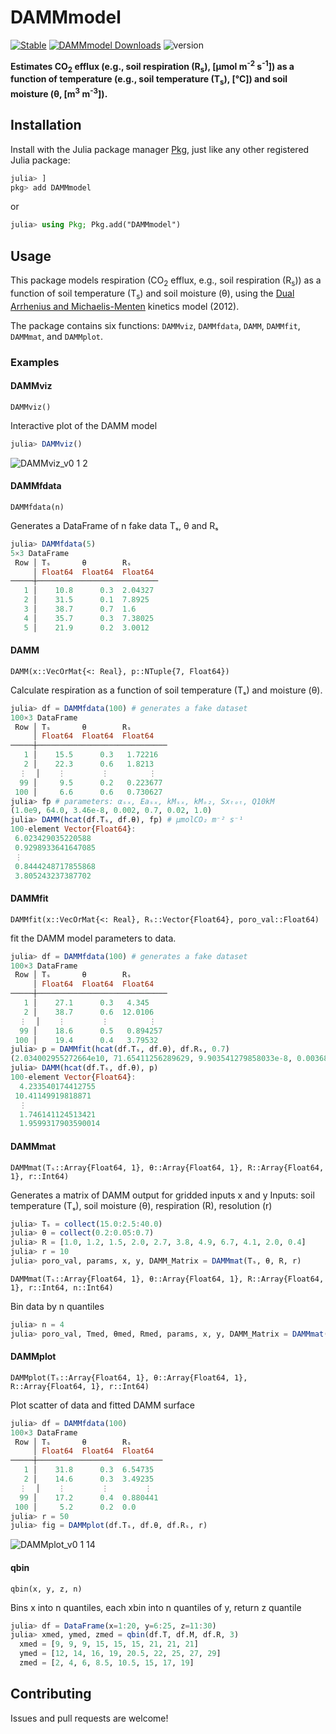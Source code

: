# DAMMmodel

[![Stable](https://img.shields.io/badge/docs-stable-blue.svg)](https://CUPofTEAproject.github.io/DAMMmodel.jl/stable)
[![DAMMmodel Downloads](https://shields.io/endpoint?url=https://pkgs.genieframework.com/api/v1/badge/DAMMmodel)](https://pkgs.genieframework.com?packages=DAMMmodel)
![version](https://img.shields.io/badge/version-0.1.13-green)
<!--- [![Dev](https://img.shields.io/badge/docs-dev-blue.svg)](https://CUPofTEAproject.github.io/DAMMmodel.jl/dev) 
[![Coverage](https://codecov.io/gh/CUPofTEAproject/DAMMmodel.jl/branch/master/graph/badge.svg)](https://codecov.io/gh/CUPofTEAproject/DAMMmodel.jl) --->

**Estimates CO<sub>2</sub> efflux (e.g., soil respiration (R<sub>s</sub>), [&mu;mol m<sup>-2</sup> s<sup>-1</sup>]) as a function of temperature (e.g., soil temperature (T<sub>s</sub>), [°C]) and soil moisture (&theta;, [m<sup>3</sup> m<sup>-3</sup>]).**

## Installation

Install with the Julia package manager [Pkg](https://pkgdocs.julialang.org/), just like any other registered Julia package:

```jl
julia> ]
pkg> add DAMMmodel
```
or
```jl
julia> using Pkg; Pkg.add("DAMMmodel")
```

## Usage

This package models respiration (CO<sub>2</sub> efflux, e.g., soil respiration (R<sub>s</sub>)) as a function of soil temperature (T<sub>s</sub>) and soil moisture (&theta;), using 
the [Dual Arrhenius and Michaelis-Menten](https://doi.org/10.1111/j.1365-2486.2011.02546.x) kinetics model (2012). 

The package contains six functions: `DAMMviz`, `DAMMfdata`, `DAMM`, `DAMMfit`, `DAMMmat`, and `DAMMplot`. 

### Examples
#### DAMMviz
    DAMMviz()
Interactive plot of the DAMM model

```jl
julia> DAMMviz()
```
![DAMMviz_v0 1 2](https://user-images.githubusercontent.com/22160257/149199698-0a858290-475f-4d49-b724-d07dd042e377.gif)
#### DAMMfdata
    DAMMfdata(n)
Generates a DataFrame of n fake data Tₛ, θ and Rₛ 

```jl
julia> DAMMfdata(5)
5×3 DataFrame
 Row │ Tₛ       θ        Rₛ      
     │ Float64  Float64  Float64 
─────┼───────────────────────────
   1 │    10.8      0.3  2.04327
   2 │    31.5      0.1  7.8925
   3 │    38.7      0.7  1.6
   4 │    35.7      0.3  7.38025
   5 │    21.9      0.2  3.0012
```
#### DAMM
    DAMM(x::VecOrMat{<: Real}, p::NTuple{7, Float64})
Calculate respiration as a function of soil temperature (Tₛ) and moisture (θ).

```jl
julia> df = DAMMfdata(100) # generates a fake dataset
100×3 DataFrame
 Row │ Tₛ       θ        Rₛ        
     │ Float64  Float64  Float64   
─────┼─────────────────────────────
   1 │    15.5      0.3   1.72216
   2 │    22.3      0.6   1.8213
  ⋮  │    ⋮        ⋮         ⋮
  99 │     9.5      0.2   0.223677
 100 │     6.6      0.6   0.730627
julia> fp # parameters: αₛₓ, Eaₛₓ, kMₛₓ, kMₒ₂, Sxₜₒₜ, Q10kM
(1.0e9, 64.0, 3.46e-8, 0.002, 0.7, 0.02, 1.0)
julia> DAMM(hcat(df.Tₛ, df.θ), fp) # μmolCO₂ m⁻² s⁻¹
100-element Vector{Float64}:
 6.023429035220588
 0.9298933641647085
 ⋮
 0.8444248717855868
 3.805243237387702
```
#### DAMMfit
    DAMMfit(x::VecOrMat{<: Real}, Rₛ::Vector{Float64}, poro_val::Float64)
fit the DAMM model parameters to data. 

```jl
julia> df = DAMMfdata(100) # generates a fake dataset
100×3 DataFrame
 Row │ Tₛ       θ        Rₛ        
     │ Float64  Float64  Float64   
─────┼─────────────────────────────
   1 │    27.1      0.3   4.345
   2 │    38.7      0.6  12.0106
  ⋮  │    ⋮        ⋮         ⋮
  99 │    18.6      0.5   0.894257
 100 │    19.4      0.4   3.79532
julia> p = DAMMfit(hcat(df.Tₛ, df.θ), df.Rₛ, 0.7) 
(2.034002955272664e10, 71.65411256289629, 9.903541279858033e-8, 0.003688664956456453, 0.7, 0.02, 1.0)
julia> DAMM(hcat(df.Tₛ, df.θ), p)
100-element Vector{Float64}:
  4.233540174412755
 10.41149919818871
  ⋮
  1.746141124513421
  1.9599317903590014
```
#### DAMMmat
    DAMMmat(Tₛ::Array{Float64, 1}, θ::Array{Float64, 1}, R::Array{Float64, 1}, r::Int64)
Generates a matrix of DAMM output for gridded inputs x and y Inputs: 
soil temperature (Tₛ), soil moisture (θ), respiration (R), resolution (r)

```jl
julia> Tₛ = collect(15.0:2.5:40.0)
julia> θ = collect(0.2:0.05:0.7)
julia> R = [1.0, 1.2, 1.5, 2.0, 2.7, 3.8, 4.9, 6.7, 4.1, 2.0, 0.4]
julia> r = 10
julia> poro_val, params, x, y, DAMM_Matrix = DAMMmat(Tₛ, θ, R, r)
```
    DAMMmat(Tₛ::Array{Float64, 1}, θ::Array{Float64, 1}, R::Array{Float64, 1}, r::Int64, n::Int64)
Bin data by n quantiles

```jl
julia> n = 4
julia> poro_val, Tmed, θmed, Rmed, params, x, y, DAMM_Matrix = DAMMmat(Tₛ, θ, R, r, n)
```
#### DAMMplot
    DAMMplot(Tₛ::Array{Float64, 1}, θ::Array{Float64, 1}, R::Array{Float64, 1}, r::Int64)
Plot scatter of data and fitted DAMM surface

```jl
julia> df = DAMMfdata(100)
100×3 DataFrame
 Row │ Tₛ       θ        Rₛ       
     │ Float64  Float64  Float64  
─────┼────────────────────────────
   1 │    31.8      0.3  6.54735
   2 │    14.6      0.3  3.49235
  ⋮  │    ⋮        ⋮        ⋮
  99 │    17.2      0.4  0.880441
 100 │     5.2      0.2  0.0
julia> r = 50
julia> fig = DAMMplot(df.Tₛ, df.θ, df.Rₛ, r)
```
![DAMMplot_v0 1 14](https://user-images.githubusercontent.com/22160257/152836382-14beb21d-0df2-4801-a610-609cc00a1360.png)
#### qbin
    qbin(x, y, z, n)
Bins x into n quantiles, each xbin into n quantiles of y, return z quantile

```jl
julia> df = DataFrame(x=1:20, y=6:25, z=11:30)
julia> xmed, ymed, zmed = qbin(df.T, df.M, df.R, 3)
  xmed = [9, 9, 9, 15, 15, 15, 21, 21, 21]
  ymed = [12, 14, 16, 19, 20.5, 22, 25, 27, 29]
  zmed = [2, 4, 6, 8.5, 10.5, 15, 17, 19]
```
## Contributing

Issues and pull requests are welcome!
